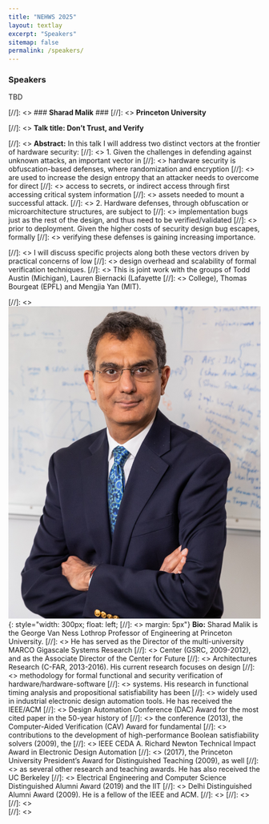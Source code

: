 ```yaml
---
title: "NEHWS 2025"
layout: textlay
excerpt: "Speakers"
sitemap: false
permalink: /speakers/
---
```


### **Speakers** ###

TBD

[//]: <> ### **Sharad Malik** ###
[//]: <> **Princeton University**

[//]: <> **Talk title: Don’t Trust, and Verify**

[//]: <> **Abstract:** In this talk I will address two distinct vectors at the frontier of hardware security:
[//]: <> 1. Given the challenges in defending against unknown attacks, an important vector in
[//]: <> hardware security is obfuscation-based defenses, where randomization and encryption
[//]: <> are used to increase the design entropy that an attacker needs to overcome for direct
[//]: <> access to secrets, or indirect access through first accessing critical system information
[//]: <> assets needed to mount a successful attack.
[//]: <> 2. Hardware defenses, through obfuscation or microarchitecture structures, are subject to
[//]: <> implementation bugs just as the rest of the design, and thus need to be verified/validated
[//]: <> prior to deployment. Given the higher costs of security design bug escapes, formally
[//]: <> verifying these defenses is gaining increasing importance.

[//]: <> I will discuss specific projects along both these vectors driven by practical concerns of low
[//]: <> design overhead and scalability of formal verification techniques.
[//]: <> This is joint work with the groups of Todd Austin (Michigan), Lauren Biernacki (Lafayette
[//]: <> College), Thomas Bourgeat (EPFL) and Mengjia Yan (MIT).

[//]: <> ![](../images/sharad-malik.jpg){: style="width: 300px; float: left;
[//]: <> margin: 5px"} **Bio:** Sharad Malik is the George Van Ness Lothrop Professor of Engineering at Princeton University.
[//]: <> He has served as the Director of the multi-university MARCO Gigascale Systems Research
[//]: <> Center (GSRC, 2009-2012), and as the Associate Director of the Center for Future
[//]: <> Architectures Research (C-FAR, 2013-2016). His current research focuses on design
[//]: <> methodology for formal functional and security verification of hardware/hardware-software
[//]: <> systems. His research in functional timing analysis and propositional satisfiability has been
[//]: <> widely used in industrial electronic design automation tools. He has received the IEEE/ACM
[//]: <> Design Automation Conference (DAC) Award for the most cited paper in the 50-year history of
[//]: <> the conference (2013), the Computer-Aided Verification (CAV) Award for fundamental
[//]: <> contributions to the development of high-performance Boolean satisfiability solvers (2009), the
[//]: <> IEEE CEDA A. Richard Newton Technical Impact Award in Electronic Design Automation
[//]: <> (2017), the Princeton University President’s Award for Distinguished Teaching (2009), as well
[//]: <> as several other research and teaching awards. He has also received the UC Berkeley
[//]: <> Electrical Engineering and Computer Science Distinguished Alumni Award (2019) and the IIT
[//]: <> Delhi Distinguished Alumni Award (2009). He is a fellow of the IEEE and ACM.
[//]: <> 
[//]: <> <BR>
[//]: <> <BR>
[//]: <> <BR>